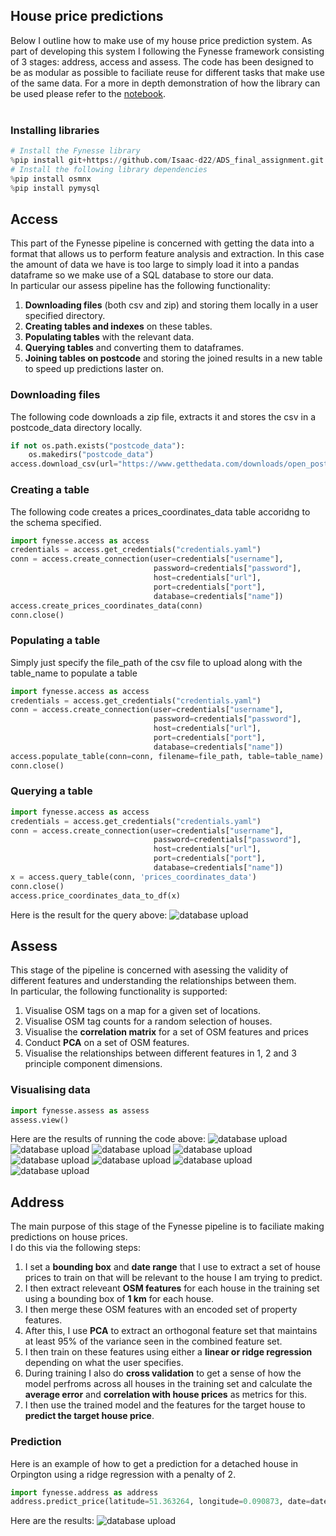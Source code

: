 ## House price predictions

Below I outline how to make use of my house price prediction system. As part of developing this system I following the Fynesse framework consisting of 3 stages: address, access and assess. The code has been designed to be as modular as possible to faciliate reuse for different tasks that make use of the same data. For a more in depth demonstration of how the library can be used please refer to the [notebook](https://github.com/Isaac-d22/ADS_final_assignment/blob/main/notebooks/ADS_Report_2268A.ipynb). <br><br>

### Installing libraries
```python
# Install the Fynesse library
%pip install git+https://github.com/Isaac-d22/ADS_final_assignment.git
# Install the following library dependencies
%pip install osmnx
%pip install pymysql
```

## Access
This part of the Fynesse pipeline is concerned with getting the data into a format that allows us to perform feature analysis and extraction. In this case the amount of data we have is too large to simply load it into a pandas dataframe so we make use of a SQL database to store our data.<br>
In particular our assess pipeline has the following functionality:
1. **Downloading files** (both csv and zip) and storing them locally in a user specified directory.
2. **Creating tables and indexes** on these tables.
3. **Populating tables** with the relevant data.
4. **Querying tables** and converting them to dataframes.
5. **Joining tables on postcode** and storing the joined results in a new table to speed up predictions laster on.

### Downloading files
The following code downloads a zip file, extracts it and stores the csv in a postcode_data directory locally.
```python
if not os.path.exists("postcode_data"):
    os.makedirs("postcode_data")
access.download_csv(url="https://www.getthedata.com/downloads/open_postcode_geo.csv.zip", filename="open_postcode_geo.csv.zip", target_dir="postcode_data", extract=True)
```

### Creating a table
The following code creates a prices_coordinates_data table accoridng to the schema specified.
```python
import fynesse.access as access
credentials = access.get_credentials("credentials.yaml")
conn = access.create_connection(user=credentials["username"], 
                                password=credentials["password"], 
                                host=credentials["url"], 
                                port=credentials["port"], 
                                database=credentials["name"])
access.create_prices_coordinates_data(conn)
conn.close()
```

### Populating a table
Simply just specify the file_path of the csv file to upload along with the table_name to populate a table
```python
import fynesse.access as access
credentials = access.get_credentials("credentials.yaml")
conn = access.create_connection(user=credentials["username"], 
                                password=credentials["password"], 
                                host=credentials["url"], 
                                port=credentials["port"], 
                                database=credentials["name"])
access.populate_table(conn=conn, filename=file_path, table=table_name)
conn.close()
```

### Querying a table
```python
import fynesse.access as access
credentials = access.get_credentials("credentials.yaml")
conn = access.create_connection(user=credentials["username"], 
                                password=credentials["password"], 
                                host=credentials["url"], 
                                port=credentials["port"], 
                                database=credentials["name"])
x = access.query_table(conn, 'prices_coordinates_data')
conn.close()
access.price_coordinates_data_to_df(x)
```
Here is the result for the query above:
![database upload](images/query.png)


## Assess
This stage of the pipeline is concerned with asessing the validity of different features and understanding the relationships between them. <br>
In particular, the following functionality is supported:
1. Visualise OSM tags on a map for a given set of locations.
2. Visualise OSM tag counts for a random selection of houses.
3. Visualise the **correlation matrix** for a set of OSM features and prices
4. Conduct **PCA** on a set of OSM features.
5. Visualise the relationships between different features in 1, 2 and 3 principle component dimensions.
### Visualising data
```python
import fynesse.assess as assess
assess.view()
```
Here are the results of running the code above:
![database upload](images/tag_vis.png)
![database upload](images/school_vis.png)
![database upload](images/tag_counts.png)
![database upload](images/correlations.png)
![database upload](images/PCA.png)
![database upload](images/1_principle.png)
![database upload](images/2_principle.png)
![database upload](images/3_principle.png)

## Address
The main purpose of this stage of the Fynesse pipeline is to faciliate making predictions on house prices.<br>
I do this via the following steps:
1. I set a **bounding box** and **date range** that I use to extract a set of house prices to train on that will be relevant to the house I am trying to predict.
2. I then extract releveant **OSM features**  for each house in the training set using a bounding box of **1 km** for each house. 
3. I then merge these OSM features with an encoded set of property features.
4. After this, I use **PCA** to extract an orthogonal feature set that maintains at least 95% of the variance seen in the combined feature set.
5. I then train on these features using either a **linear or ridge regression** depending on what the user specifies.
6. During training I also do **cross validation** to get a sense of how the model perfroms across all houses in the training set and calculate the **average error** and **correlation with house prices** as metrics for this.
7. I then use the trained model and the features for the target house to **predict the target house price**.
### Prediction
Here is an example of how to get a prediction for a detached house in Orpington using a ridge regression with a penalty of 2.
```python
import fynesse.address as address
address.predict_price(latitude=51.363264, longitude=0.090873, date=datetime.date(2022,5,3), property_type='D', penalty=2)
```
Here are the results:
![database upload](images/prediction.png)